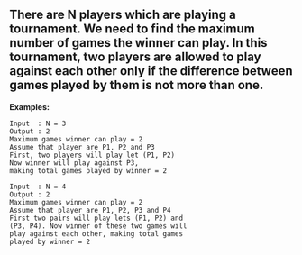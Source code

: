 ## There are N players which are playing a tournament. We need to find the maximum number of games the winner can play. In this tournament, two players are allowed to play against each other only if the difference between games played by them is not more than one.

**Examples:**
```
Input  : N = 3
Output : 2
Maximum games winner can play = 2
Assume that player are P1, P2 and P3
First, two players will play let (P1, P2)
Now winner will play against P3, 
making total games played by winner = 2

Input  : N = 4
Output : 2
Maximum games winner can play = 2
Assume that player are P1, P2, P3 and P4
First two pairs will play lets (P1, P2) and 
(P3, P4). Now winner of these two games will 
play against each other, making total games
played by winner = 2
```
